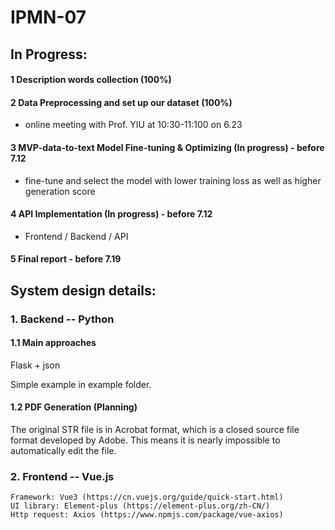 # IPMN-07

## In Progress:
#### 1 Description words collection (100%)
#### 2 Data Preprocessing and set up our dataset (100%)
- online meeting with Prof. YIU at 10:30-11:100 on 6.23
#### 3 MVP-data-to-text Model Fine-tuning & Optimizing (In progress) - before 7.12
- fine-tune and select the model with lower training loss as well as higher generation score 
#### 4 API Implementation  (In progress) - before 7.12
- Frontend / Backend / API
#### 5 Final report - before 7.19


## System design details:
### 1. Backend -- Python
#### 1.1 Main approaches
Flask + json

Simple example in example folder.

#### 1.2 PDF Generation (Planning)
The original STR file is in Acrobat format, which is a 
closed source file format developed by Adobe. This means
it is nearly impossible to automatically edit the file.

### 2. Frontend -- Vue.js
    Framework: Vue3 (https://cn.vuejs.org/guide/quick-start.html)
    UI library: Element-plus (https://element-plus.org/zh-CN/)
    Http request: Axios (https://www.npmjs.com/package/vue-axios)


